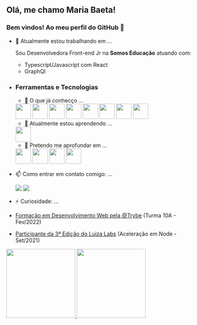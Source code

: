 ## Olá, me chamo Maria Baeta! 
### Bem vindos! Ao meu perfil do GitHub 👋



- 🔭 Atualmente estou trabalhando em ...

  Sou Desenvolvedora Front-end Jr na **Somos Educação** atuando com:
  
     - Typescript/Javascript com React
     - GraphQl
      
- ### Ferramentas e Tecnologias

    - 🌱 O que já conhecço ...
    
     <img src="https://cdn.jsdelivr.net/gh/devicons/devicon/icons/github/github-original-wordmark.svg" width="40" height="40"/>
     <img src="https://cdn.jsdelivr.net/gh/devicons/devicon/icons/gitlab/gitlab-plain-wordmark.svg" width="40" height="40"/>
     <img src="https://cdn.jsdelivr.net/gh/devicons/devicon/icons/javascript/javascript-plain.svg" width="40" height="40"/>
     <img src="https://cdn.jsdelivr.net/gh/devicons/devicon/icons/jest/jest-plain.svg" width="40" height="40"/>
     <img src="https://cdn.jsdelivr.net/gh/devicons/devicon/icons/mongodb/mongodb-plain-wordmark.svg" width="40" height="40"/>
     <img src="https://cdn.jsdelivr.net/gh/devicons/devicon/icons/mysql/mysql-plain-wordmark.svg" width="40" height="40"/>
     <img src="https://cdn.jsdelivr.net/gh/devicons/devicon/icons/nodejs/nodejs-plain-wordmark.svg" width="40" height="40"/>
     <img src="https://cdn.jsdelivr.net/gh/devicons/devicon/icons/react/react-original.svg" width="40" height="40"/>
   
    
    - 🌱 Atualmente estou aprendendo ...
   <img src="https://cdn.jsdelivr.net/gh/devicons/devicon/icons/typescript/typescript-plain.svg" width="40" height="40"/>
   <br/>
   
    - 🌱 Pretendo me aprofundar em ...
   <img src="https://cdn.jsdelivr.net/gh/devicons/devicon/icons/graphql/graphql-plain-wordmark.svg" width="40" height="40"/>
   <img src="https://cdn.jsdelivr.net/gh/devicons/devicon/icons/jest/jest-plain.svg" width="40" height="40"/>
   <img src="https://cdn.jsdelivr.net/gh/devicons/devicon/icons/materialui/materialui-plain.svg" width="40" height="40"/>
   <img src="https://cdn.jsdelivr.net/gh/devicons/devicon/icons/sass/sass-original.svg" width="40" height="40"/>
  
  
- 📫 Como entrar em contato comigo: ...
    <div>
      <a href = "mailto:m.martinsdg@gmail.com"><img src="https://img.shields.io/badge/Gmail-D14836?style=for-the-badge&logo=gmail&logoColor=white" target="_blank"></a>
      <a href="https://www.linkedin.com/in/maria-baeta/" target="_blank"><img src="https://img.shields.io/badge/-LinkedIn-%230077B5?style=for-the-badge&logo=linkedin&logoColor=white" target="_blank"></a>   
  </div>

- ⚡ Curiosidade: ...
 - [Formação em Desenvolvimento Web pela @Trybe](https://drive.google.com/file/d/1Ms88ZAIMu0aD7zhjD5pQr2ywkSpdlHHh/view?usp=sharing) (Turma 10A - Fev/2022)
 - [Participante da 3ª Edição do Luiza Labs](https://drive.google.com/file/d/1zkuEZKWaOhz_lpktyv6Gz70Ptv_O2SOD/view?usp=sharing) (Aceleração em Node - Set/2021)
 
 <div>
<a href="https://github.com/maria-baeta">
<img height="180em" src="https://github-readme-stats.vercel.app/api/top-langs/?username=maria-baeta&layout=compact&langs_count=7&theme=dracula"/>
<img height="180em" src="https://github-readme-stats.vercel.app/api?username=maria-baeta&show_icons=true&theme=dracula&include_all_commits=true&count_private=true"/>
</div>
